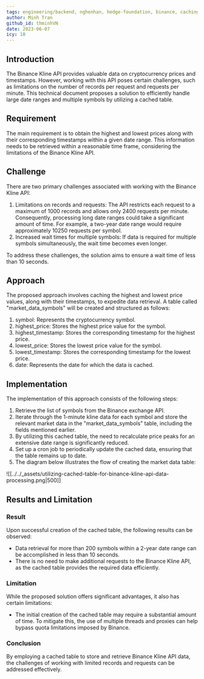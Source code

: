 ```yaml
---
tags: engineering/backend, nghenhan, hedge-foundation, binance, caching, data-processing, cryptocurrency
author: Minh Tran
github_id: thminhVN
date: 2023-06-07
icy: 10
---
```


## Introduction

The Binance Kline API provides valuable data on cryptocurrency prices and timestamps. However, working with this API poses certain challenges, such as limitations on the number of records per request and requests per minute. This technical document proposes a solution to efficiently handle large date ranges and multiple symbols by utilizing a cached table.

## Requirement

The main requirement is to obtain the highest and lowest prices along with their corresponding timestamps within a given date range. This information needs to be retrieved within a reasonable time frame, considering the limitations of the Binance Kline API.

## Challenge

There are two primary challenges associated with working with the Binance Kline API:

1. Limitations on records and requests: The API restricts each request to a maximum of 1000 records and allows only 2400 requests per minute. Consequently, processing long date ranges could take a significant amount of time. For example, a two-year date range would require approximately 10250 requests per symbol.
2. Increased wait times for multiple symbols: If data is required for multiple symbols simultaneously, the wait time becomes even longer.

To address these challenges, the solution aims to ensure a wait time of less than 10 seconds.

## Approach

The proposed approach involves caching the highest and lowest price values, along with their timestamps, to expedite data retrieval. A table called "market_data_symbols" will be created and structured as follows:

1. symbol: Represents the cryptocurrency symbol.
2. highest_price: Stores the highest price value for the symbol.
3. highest_timestamp: Stores the corresponding timestamp for the highest price.
4. lowest_price: Stores the lowest price value for the symbol.
5. lowest_timestamp: Stores the corresponding timestamp for the lowest price.
6. date: Represents the date for which the data is cached.

## Implementation

The implementation of this approach consists of the following steps:

1. Retrieve the list of symbols from the Binance exchange API.
2. Iterate through the 1-minute kline data for each symbol and store the relevant market data in the "market_data_symbols" table, including the fields mentioned earlier.
3. By utilizing this cached table, the need to recalculate price peaks for an extensive date range is significantly reduced.
4. Set up a cron job to periodically update the cached data, ensuring that the table remains up to date.
5. The diagram below illustrates the flow of creating the market data table:

![[../../_assets/utilizing-cached-table-for-binance-kline-api-data-processing.png|500]]

## Results and Limitation

### Result

Upon successful creation of the cached table, the following results can be observed:

- Data retrieval for more than 200 symbols within a 2-year date range can be accomplished in less than 10 seconds.
- There is no need to make additional requests to the Binance Kline API, as the cached table provides the required data efficiently.

### Limitation

While the proposed solution offers significant advantages, it also has certain limitations:

- The initial creation of the cached table may require a substantial amount of time. To mitigate this, the use of multiple threads and proxies can help bypass quota limitations imposed by Binance.

### Conclusion

By employing a cached table to store and retrieve Binance Kline API data, the challenges of working with limited records and requests can be addressed effectively.
